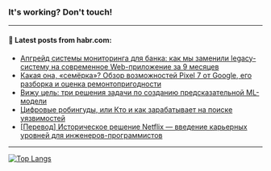 ### It's working? Don't touch!

---
<!--
#### 🛠️ Technical stack:

![C++](https://img.shields.io/badge/C++-informational?logo=c%2B%2B&style=flat&logoColor=white&color=9C033A)
![Java](https://img.shields.io/badge/Java-informational?logo=java&style=flat&logoColor=white&color=007396)
![Kotlin](https://img.shields.io/badge/Kotlin-informational?logo=Kotlin&style=flat&logoColor=white&color=0095D5)
![JS](https://img.shields.io/badge/JS-informational?logo=javaScript&style=flat&logoColor=black&color=F7Df1E) <br>
![HTML5](https://img.shields.io/badge/HTML5-informational?logo=html5&style=flat&logoColor=white&color=E34F26)
![CSS3](https://img.shields.io/badge/CSS3-informational?logo=css3&style=flat&logoColor=white&color=157286)
![Sass](https://img.shields.io/badge/Saas-informational?logo=sass&style=flat&logoColor=white&color=hotpink)
![PHP](https://img.shields.io/badge/PHP-informational?logo=php&style=flat&logoColor=white&color=777BB4) <br>
![WebPAck](https://img.shields.io/badge/WebPack-informational?logo=webPack&style=flat&logoColor=white&color=FF6F00)
![Bootstrap](https://img.shields.io/badge/Bootstrap-informational?logo=Bootstrap&style=flat&logoColor=white&color=7952B3)
![MySQL](https://img.shields.io/badge/MySQL-informational?logo=MySQL&style=flat&logoColor=white&color=00f) <br>
![NodeJS](https://img.shields.io/badge/NodeJS-informational?logo=node.js&style=flat&logoColor=white&color=43853D)
![Spring](https://img.shields.io/badge/Spring-informational?logo=Spring&style=flat&logoColor=white&color=0A9EDC)
![Angular](https://img.shields.io/badge/Vue-informational?logo=vue.js&style=flat&logoColor=white&color=red)
![Git](https://img.shields.io/badge/Git-informational?logo=git&style=flat&logoColor=white&color=darkorange)

___
-->

#### 💬 Latest posts from habr.com:

<!-- BLOG-POST-LIST:START -->
- [Апгрейд системы мониторинга для банка: как мы заменили legacy-систему на современное Web-приложение за 9 месяцев](https://habr.com/ru/post/696470/?utm_source=habrahabr&utm_medium=rss&utm_campaign=696470)
- [Какая она, «семёрка»? Обзор возможностей Pixel 7 от Google, его разборка и оценка ремонтопригодности](https://habr.com/ru/post/696464/?utm_source=habrahabr&utm_medium=rss&utm_campaign=696464)
- [Вижу цель: три решения задачи по созданию предсказательной ML-модели](https://habr.com/ru/post/695564/?utm_source=habrahabr&utm_medium=rss&utm_campaign=695564)
- [Цифровые робингуды, или Кто и как зарабатывает на поиске уязвимостей](https://habr.com/ru/post/696454/?utm_source=habrahabr&utm_medium=rss&utm_campaign=696454)
- [[Перевод] Историческое решение Netflix — введение карьерных уровней для инженеров-программистов](https://habr.com/ru/post/695572/?utm_source=habrahabr&utm_medium=rss&utm_campaign=695572)
<!-- BLOG-POST-LIST:END -->

---

[![Top Langs](https://github-readme-stats.vercel.app/api/top-langs/?username=zloylis&layout=compact&hide_border=true&theme=dracula)](https://github.com/zloylis)
